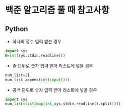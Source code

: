 백준 알고리즘 풀 때 참고사항
===========================
## Python
* 하나의 정수 입력 받는 경우
```python
import sys
N=int(sys.stdin.readline())
```
* 줄 단위로 숫자 입력 받아 리스트에 넣을 경우
```python
num_list=[]
num_list.append(int(input()))
```
* 공백 단위로 숫자 입력 받아 리스트에 넣을 경우
```python
import sys
num_list=list(map(int,sys.stdin.readline().split()))
```
